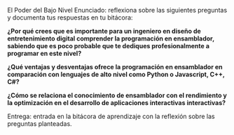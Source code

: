 El Poder del Bajo Nivel
Enunciado: reflexiona sobre las siguientes preguntas y documenta tus respuestas en tu bitácora:

**¿Por qué crees que es importante para un ingeniero en diseño de entretenimiento digital comprender la programación en ensamblador, sabiendo que es poco probable que te dediques profesionalmente a programar en este nivel?**


**¿Qué ventajas y desventajas ofrece la programación en ensamblador en comparación con lenguajes de alto nivel como Python o Javascript, C++, C#?**


**¿Cómo se relaciona el conocimiento de ensamblador con el rendimiento y la optimización en el desarrollo de aplicaciones interactivas interactivas?**


Entrega: entrada en la bitácora de aprendizaje con la reflexión sobre las preguntas planteadas.

